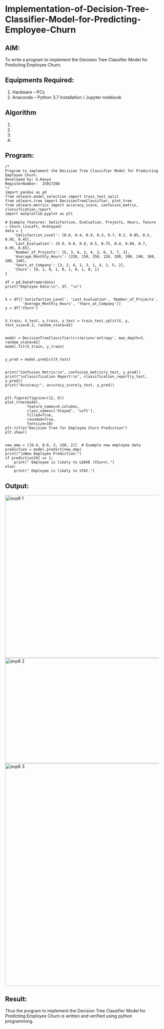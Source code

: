 # Implementation-of-Decision-Tree-Classifier-Model-for-Predicting-Employee-Churn

## AIM:
To write a program to implement the Decision Tree Classifier Model for Predicting Employee Churn.

## Equipments Required:
1. Hardware – PCs
2. Anaconda – Python 3.7 Installation / Jupyter notebook

## Algorithm
1. 
2. 
3. 
4. 

## Program:
```
/*
Program to implement the Decision Tree Classifier Model for Predicting Employee Churn.
Developed by: G.Kavya
RegisterNumber:  25017268
*/
import pandas as pd
from sklearn.model_selection import train_test_split
from sklearn.tree import DecisionTreeClassifier, plot_tree
from sklearn.metrics import accuracy_score, confusion_matrix, classification_report
import matplotlib.pyplot as plt

# Example features: Satisfaction, Evaluation, Projects, Hours, Tenure → Churn (1=Left, 0=Stayed)
data = {
    'Satisfaction_Level': [0.8, 0.4, 0.9, 0.3, 0.7, 0.2, 0.85, 0.5, 0.95, 0.45],
    'Last_Evaluation': [0.9, 0.6, 0.8, 0.5, 0.75, 0.4, 0.88, 0.7, 0.95, 0.65],
    'Number_of_Projects': [5, 3, 6, 2, 4, 2, 6, 3, 7, 3],
    'Average_Monthly_Hours': [220, 150, 250, 120, 200, 100, 240, 160, 260, 140],
    'Years_at_Company': [3, 2, 4, 1, 3, 1, 4, 2, 5, 2],
    'Churn': [0, 1, 0, 1, 0, 1, 0, 1, 0, 1]
}

df = pd.DataFrame(data)
print("Employee Data:\n", df, "\n")


X = df[['Satisfaction_Level', 'Last_Evaluation', 'Number_of_Projects',
        'Average_Monthly_Hours', 'Years_at_Company']]
y = df['Churn']


X_train, X_test, y_train, y_test = train_test_split(X, y, test_size=0.3, random_state=42)


model = DecisionTreeClassifier(criterion='entropy', max_depth=3, random_state=42)
model.fit(X_train, y_train)


y_pred = model.predict(X_test)


print("Confusion Matrix:\n", confusion_matrix(y_test, y_pred))
print("\nClassification Report:\n", classification_report(y_test, y_pred))
print("Accuracy:", accuracy_score(y_test, y_pred))


plt.figure(figsize=(12, 6))
plot_tree(model,
          feature_names=X.columns,
          class_names=['Stayed', 'Left'],
          filled=True,
          rounded=True,
          fontsize=10)
plt.title("Decision Tree for Employee Churn Prediction")
plt.show()


new_emp = [[0.4, 0.6, 3, 150, 2]]  # Example new employee data
prediction = model.predict(new_emp)
print("\nNew Employee Prediction:")
if prediction[0] == 1:
    print(" Employee is likely to LEAVE (Churn).")
else:
    print(" Employee is likely to STAY.")
```

## Output:
<img width="631" height="532" alt="exp8 1" src="https://github.com/user-attachments/assets/8b644a80-bec3-446f-94b3-39aebecdb786" />
<img width="594" height="344" alt="exp8 2" src="https://github.com/user-attachments/assets/e9172fb8-7a60-4fcc-af3b-147adf7cf3b4" />
<img width="1108" height="728" alt="exp8 3" src="https://github.com/user-attachments/assets/c44ea258-2a07-4609-95fe-0f3840483948" />



## Result:
Thus the program to implement the  Decision Tree Classifier Model for Predicting Employee Churn is written and verified using python programming.
